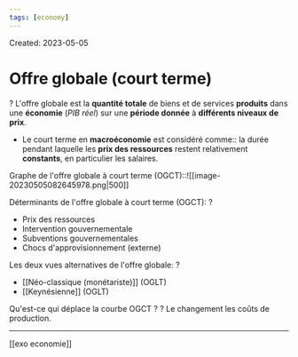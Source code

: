 ```yaml
---
tags: [economy]
---
```

Created: 2023-05-05

# Offre globale (court terme)
?
L'offre globale est la **quantité totale** de biens et de services **produits** dans une **économie** (*PIB réel*) sur une **période donnée** à **différents niveaux de prix**.
<!--SR:!2024-03-27,77,210-->

- Le court terme en **macroéconomie** est considéré comme:: la durée pendant laquelle les **prix des ressources** restent relativement **constants**, en particulier les salaires.
<!--SR:!2024-03-27,66,190-->

Graphe de l'offre globale à court terme (OGCT)::![[image-20230505082645978.png|500]]
<!--SR:!2024-05-15,148,210-->

Déterminants de l'offre globale à court terme (OGCT):
?
-   Prix des ressources
-   Intervention gouvernementale
-   Subventions gouvernementales
-   Chocs d'approvisionnement (externe)
<!--SR:!2024-02-28,28,130-->

Les deux vues alternatives de l'offre globale:
?
- [[Néo-classique (monétariste)]] (OGLT)
- [[Keynésienne]] (OGLT)
<!--SR:!2024-04-09,78,230-->

Qu'est-ce qui déplace la courbe OGCT ?
?
Le changement les coûts de production.
<!--SR:!2024-02-19,56,202-->

---
[[exo economie]]
